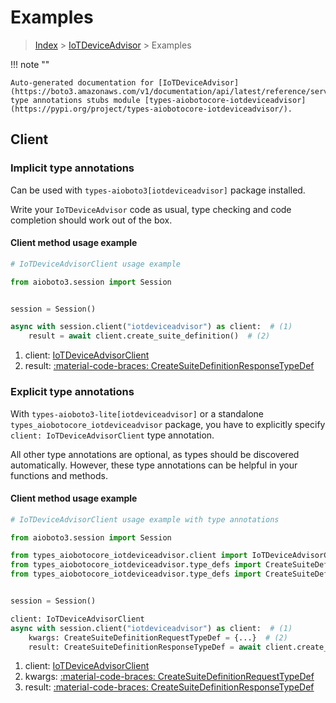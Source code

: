 # Examples

> [Index](../README.md) > [IoTDeviceAdvisor](./README.md) > Examples

!!! note ""

    Auto-generated documentation for [IoTDeviceAdvisor](https://boto3.amazonaws.com/v1/documentation/api/latest/reference/services/iotdeviceadvisor.html#iotdeviceadvisor)
    type annotations stubs module [types-aiobotocore-iotdeviceadvisor](https://pypi.org/project/types-aiobotocore-iotdeviceadvisor/).

## Client

### Implicit type annotations

Can be used with `types-aioboto3[iotdeviceadvisor]` package installed.

Write your `IoTDeviceAdvisor` code as usual,
type checking and code completion should work out of the box.



#### Client method usage example

```python
# IoTDeviceAdvisorClient usage example

from aioboto3.session import Session


session = Session()

async with session.client("iotdeviceadvisor") as client:  # (1)
    result = await client.create_suite_definition()  # (2)
```

1. client: [IoTDeviceAdvisorClient](./client.md)
2. result: [:material-code-braces: CreateSuiteDefinitionResponseTypeDef](./type_defs.md#createsuitedefinitionresponsetypedef)






### Explicit type annotations

With `types-aioboto3-lite[iotdeviceadvisor]`
or a standalone `types_aiobotocore_iotdeviceadvisor` package, you have to explicitly specify
`client: IoTDeviceAdvisorClient` type annotation.

All other type annotations are optional, as types should be discovered automatically.
However, these type annotations can be helpful in your functions and methods.


#### Client method usage example

```python
# IoTDeviceAdvisorClient usage example with type annotations

from aioboto3.session import Session

from types_aiobotocore_iotdeviceadvisor.client import IoTDeviceAdvisorClient
from types_aiobotocore_iotdeviceadvisor.type_defs import CreateSuiteDefinitionResponseTypeDef
from types_aiobotocore_iotdeviceadvisor.type_defs import CreateSuiteDefinitionRequestTypeDef


session = Session()

client: IoTDeviceAdvisorClient
async with session.client("iotdeviceadvisor") as client:  # (1)
    kwargs: CreateSuiteDefinitionRequestTypeDef = {...}  # (2)
    result: CreateSuiteDefinitionResponseTypeDef = await client.create_suite_definition(**kwargs)  # (3)
```

1. client: [IoTDeviceAdvisorClient](./client.md)
2. kwargs: [:material-code-braces: CreateSuiteDefinitionRequestTypeDef](./type_defs.md#createsuitedefinitionrequesttypedef)
3. result: [:material-code-braces: CreateSuiteDefinitionResponseTypeDef](./type_defs.md#createsuitedefinitionresponsetypedef)






